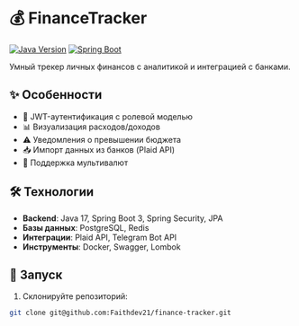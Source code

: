 # 💰 FinanceTracker

[![Java Version](https://img.shields.io/badge/Java-17-blue)](https://openjdk.org/)
[![Spring Boot](https://img.shields.io/badge/Spring_Boot-3.1-green)](https://spring.io/projects/spring-boot)

Умный трекер личных финансов с аналитикой и интеграцией с банками.

## ✨ Особенности

- 🔐 JWT-аутентификация с ролевой моделью
- 📊 Визуализация расходов/доходов
- ⚠️ Уведомления о превышении бюджета
- 📥 Импорт данных из банков (Plaid API)
- 💱 Поддержка мультивалют

## 🛠 Технологии

- **Backend**: Java 17, Spring Boot 3, Spring Security, JPA
- **Базы данных**: PostgreSQL, Redis
- **Интеграции**: Plaid API, Telegram Bot API
- **Инструменты**: Docker, Swagger, Lombok

## 🚀 Запуск

1. Склонируйте репозиторий:
```bash
git clone git@github.com:Faithdev21/finance-tracker.git